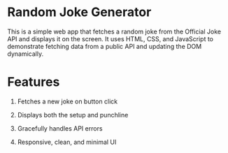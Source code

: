 # Random Joke Generator
This is a simple web app that fetches a random joke from the Official Joke API and displays it on the screen. It uses HTML, CSS, and JavaScript to demonstrate fetching data from a public API and updating the DOM dynamically.

# Features
1) Fetches a new joke on button click

2) Displays both the setup and punchline

3) Gracefully handles API errors

4) Responsive, clean, and minimal UI
